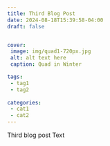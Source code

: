 ```yaml
---
title: Third Blog Post
date: 2024-08-18T15:39:58-04:00
draft: false


cover:
 image: img/quad1-720px.jpg
 alt: alt text here
 caption: Quad in Winter

tags:
 - tag1
 - tag2
 
categories:
 - cat1
 - cat2
---
```


Third blog post Text


